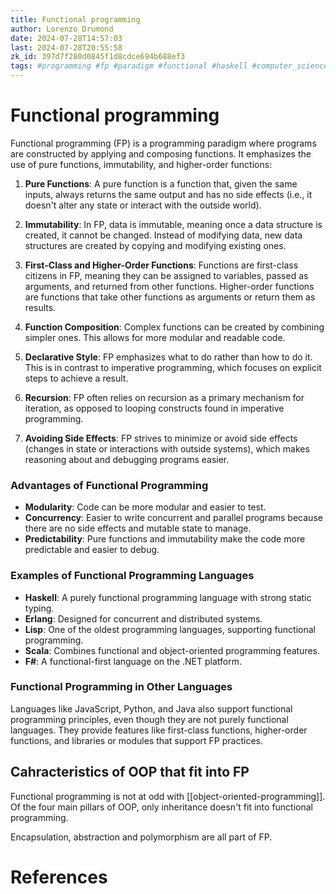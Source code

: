 ```yaml
---
title: Functional programming
author: Lorenzo Drumond
date: 2024-07-28T14:57:03
last: 2024-07-28T20:55:58
zk_id: 397d7f280d0845f1d8cdce694b688ef3
tags: #programming #fp #paradigm #functional #haskell #computer_science
---
```



# Functional programming

Functional programming (FP) is a programming paradigm where programs are constructed by applying and composing functions. It emphasizes the use of pure functions, immutability, and higher-order functions:

1. **Pure Functions**: A pure function is a function that, given the same inputs, always returns the same output and has no side effects (i.e., it doesn't alter any state or interact with the outside world).

2. **Immutability**: In FP, data is immutable, meaning once a data structure is created, it cannot be changed. Instead of modifying data, new data structures are created by copying and modifying existing ones.

3. **First-Class and Higher-Order Functions**: Functions are first-class citizens in FP, meaning they can be assigned to variables, passed as arguments, and returned from other functions. Higher-order functions are functions that take other functions as arguments or return them as results.

4. **Function Composition**: Complex functions can be created by combining simpler ones. This allows for more modular and readable code.

5. **Declarative Style**: FP emphasizes what to do rather than how to do it. This is in contrast to imperative programming, which focuses on explicit steps to achieve a result.

6. **Recursion**: FP often relies on recursion as a primary mechanism for iteration, as opposed to looping constructs found in imperative programming.

7. **Avoiding Side Effects**: FP strives to minimize or avoid side effects (changes in state or interactions with outside systems), which makes reasoning about and debugging programs easier.

### Advantages of Functional Programming
- **Modularity**: Code can be more modular and easier to test.
- **Concurrency**: Easier to write concurrent and parallel programs because there are no side effects and mutable state to manage.
- **Predictability**: Pure functions and immutability make the code more predictable and easier to debug.

### Examples of Functional Programming Languages
- **Haskell**: A purely functional programming language with strong static typing.
- **Erlang**: Designed for concurrent and distributed systems.
- **Lisp**: One of the oldest programming languages, supporting functional programming.
- **Scala**: Combines functional and object-oriented programming features.
- **F#**: A functional-first language on the .NET platform.

### Functional Programming in Other Languages
Languages like JavaScript, Python, and Java also support functional programming principles, even though they are not purely functional languages. They provide features like first-class functions, higher-order functions, and libraries or modules that support FP practices.

## Cahracteristics of OOP that fit into FP

Functional programming is not at odd with [[object-oriented-programming]]. Of the four main pillars of OOP, only inheritance doesn't fit into functional programming.

Encapsulation, abstraction and polymorphism are all part of FP.

# References
